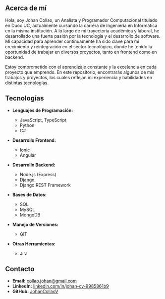 ## Acerca de mí

Hola, soy Johan Collao, un Analista y Programador Computacional titulado en Duoc UC, actualmente cursando la carrera de Ingeniería en Informática en la misma institución. A lo largo de mi trayectoria académica y laboral, he desarrollado una fuerte pasión por la tecnología y el desarrollo de software. Mi capacidad para aprender continuamente ha sido clave para mi crecimiento y reintegración en el sector tecnológico, donde he tenido la oportunidad de trabajar en diversos proyectos, tanto en frontend como en backend.

Estoy comprometido con el aprendizaje constante y la excelencia en cada proyecto que emprendo. En este repositorio, encontrarás algunos de mis trabajos y proyectos, los cuales reflejan mi experiencia y habilidades en distintas tecnologías.

## Tecnologías

- **Lenguajes de Programación:**
  - JavaScript, TypeScript
  - Python
  - C#

- **Desarrollo Frontend:**
  - Ionic
  - Angular

- **Desarrollo Backend:**
  - Node.js (Express)
  - Django
  - Django REST Framework

- **Bases de Datos:**
  - SQL
  - MySQL
  - MongoDB

- **Manejo de Versiones:**
  - GIT

- **Otras Herramientas:**
  - Jira

## Contacto

- **Email:** collao.johan@gmail.com
- **LinkedIn:** [linkedin.com/in/johan-cv-9985861b9](https://www.linkedin.com/in/johan-cv-9985861b9)
- **GitHub:** [JohanCollaoV](https://github.com/JohanCollaoV)
